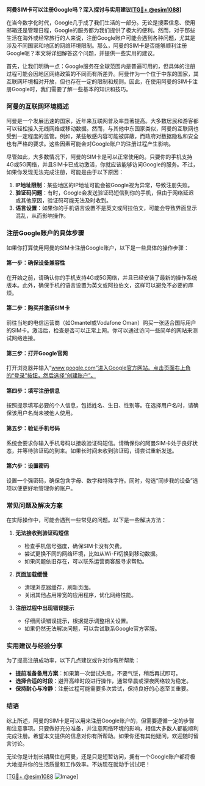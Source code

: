 **阿曼SIM卡可以注册Google吗？深入探讨与实用建议[[TG💪+ @esim1088](https://t.me/s/esim1088)]**

在当今数字化时代，Google几乎成了我们生活的一部分。无论是搜索信息、使用邮箱还是管理日程，Google的服务都为我们提供了极大的便利。然而，对于那些生活在海外或经常旅行的人来说，注册Google账户可能会遇到各种问题，尤其是涉及不同国家和地区的网络环境限制。那么，阿曼的SIM卡是否能够顺利注册Google呢？本文将详细解答这个问题，并提供一些实用的建议。

首先，让我们明确一点：Google服务在全球范围内是普遍可用的，但具体的注册过程可能会因地区网络政策的不同而有所差异。阿曼作为一个位于中东的国家，其互联网环境相对开放，但也存在一定的限制和规则。因此，在使用阿曼的SIM卡注册Google时，我们需要了解一些基本的知识和技巧。

### 阿曼的互联网环境概述

阿曼是一个发展迅速的国家，近年来互联网普及率显著提高。大多数居民和游客都可以轻松接入无线网络或移动数据。然而，与其他中东国家类似，阿曼的互联网也受到一定程度的监管。例如，某些敏感内容可能被屏蔽，而政府对数据隐私和安全也有严格的要求。这些因素可能会对Google账户的注册过程产生影响。

尽管如此，大多数情况下，阿曼的SIM卡是可以正常使用的。只要你的手机支持4G或5G网络，并且SIM卡已成功激活，你就应该能够访问Google的服务。不过，如果你发现无法完成注册，可能是由于以下原因：

1. **IP地址限制**：某些地区的IP地址可能会被Google视为异常，导致注册失败。
2. **验证码问题**：有时，Google会发送验证码短信到你的手机，但由于网络延迟或其他原因，验证码可能无法及时收到。
3. **语言设置**：如果你的手机语言设置不是英文或阿拉伯文，可能会导致界面显示混乱，从而影响操作。

### 注册Google账户的具体步骤

如果你打算使用阿曼的SIM卡注册Google账户，以下是一些具体的操作步骤：

#### 第一步：确保设备兼容性
在开始之前，请确认你的手机支持4G或5G网络，并且已经安装了最新的操作系统版本。此外，确保手机的语言设置为英文或阿拉伯文，这样可以避免不必要的麻烦。

#### 第二步：购买并激活SIM卡
前往当地的电信运营商（如Omantel或Vodafone Oman）购买一张适合国际用户的SIM卡。激活后，检查是否可以正常上网。你可以通过访问一些简单的网站来测试网络连接。

#### 第三步：打开Google官网
打开浏览器并输入“www.google.com”进入Google官方网站。点击页面右上角的“登录”按钮，然后选择“创建账户”。

#### 第四步：填写注册信息
按照提示填写必要的个人信息，包括姓名、生日、性别等。在选择用户名时，请确保该用户名尚未被他人使用。

#### 第五步：验证手机号码
系统会要求你输入手机号码以接收验证码短信。请确保你的阿曼SIM卡处于良好状态，并等待验证码的到来。如果长时间未收到验证码，请尝试重新发送。

#### 第六步：设置密码
设置一个强密码，确保包含字母、数字和特殊字符。同时，勾选“同步我的设备”选项以便更好地管理你的账户。

### 常见问题及解决方案

在实际操作中，可能会遇到一些常见的问题。以下是一些解决方法：

1. **无法接收到验证码短信**
   - 检查手机信号强度，确保SIM卡没有欠费。
   - 尝试更换不同的网络环境，比如从Wi-Fi切换到移动数据。
   - 如果问题依旧存在，可以联系运营商客服寻求帮助。

2. **页面加载缓慢**
   - 清理浏览器缓存，刷新页面。
   - 关闭其他占用带宽的应用程序，优化网络性能。

3. **注册过程中出现错误提示**
   - 仔细阅读错误提示，根据提示调整相关设置。
   - 如果仍然无法解决问题，可以尝试联系Google官方客服。

### 实用建议与经验分享

为了提高注册成功率，以下几点建议或许对你有所帮助：

- **提前准备备用方案**：如果第一次尝试失败，不要气馁，稍后再试即可。
- **选择合适的时段**：避开高峰时段进行操作，通常早晨或深夜网络较为稳定。
- **保持耐心与冷静**：注册过程可能需要多次尝试，保持良好的心态至关重要。

### 结语

综上所述，阿曼的SIM卡是可以用来注册Google账户的，但需要遵循一定的步骤和注意事项。只要做好充分准备，并注意网络环境的影响，相信大多数人都能顺利完成注册。希望本文提供的信息对你有所帮助。如果你还有其他疑问，欢迎随时留言讨论。

无论你是计划长期居住在阿曼，还是只是短暂访问，拥有一个Google账户都将极大地提升你的生活质量和工作效率。不妨现在就动手试试吧！

[[TG💪+ @esim1088](https://t.me/s/esim1088) ![Image](https://i.postimg.cc/4NQfJmqS/Snipaste-2025-05-13-00-14-12.png)]
